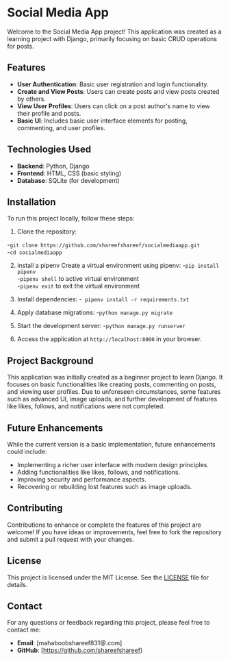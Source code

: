 # Social Media App

Welcome to the Social Media App project! This application was created as a learning project with Django, primarily focusing on basic CRUD operations for posts.

## Features

- **User Authentication**: Basic user registration and login functionality.
- **Create and View Posts**: Users can create posts and view posts created by others.
- **View User Profiles**: Users can click on a post author's name to view their profile and posts.
- **Basic UI**: Includes basic user interface elements for posting, commenting, and user profiles.

## Technologies Used

- **Backend**: Python, Django
- **Frontend**: HTML, CSS (basic styling)
- **Database**: SQLite (for development)

## Installation

To run this project locally, follow these steps:

1. Clone the repository:

-`git clone https://github.com/shareefshareef/socialmediaapp.git`<br>
-`cd socialmediaapp`


2. install a pipenv Create a virtual environment using pipenv:
   -`pip install pipenv` <br>
   -`pipenv shell` to active virtual environment<br>
   -`pipenv exit` to exit the virtual environment<br>

3. Install dependencies:
  -` pipenv install -r requirements.txt`


4. Apply database migrations:
   -`python manage.py migrate`

5. Start the development server:
 -`python manage.py runserver`


7. Access the application at `http://localhost:8000` in your browser.

## Project Background

This application was initially created as a beginner project to learn Django. It focuses on basic functionalities like creating posts, commenting on posts, and viewing user profiles. Due to unforeseen circumstances, some features such as advanced UI, image uploads, and further development of features like likes, follows, and notifications were not completed.

## Future Enhancements

While the current version is a basic implementation, future enhancements could include:

- Implementing a richer user interface with modern design principles.
- Adding functionalities like likes, follows, and notifications.
- Improving security and performance aspects.
- Recovering or rebuilding lost features such as image uploads.

## Contributing

Contributions to enhance or complete the features of this project are welcome! If you have ideas or improvements, feel free to fork the repository and submit a pull request with your changes.

## License

This project is licensed under the MIT License. See the [LICENSE](LICENSE) file for details.

## Contact

For any questions or feedback regarding this project, please feel free to contact me:

- **Email**: [mahaboobshareef831@.com]
- **GitHub**: [https://github.com/shareefshareef)




